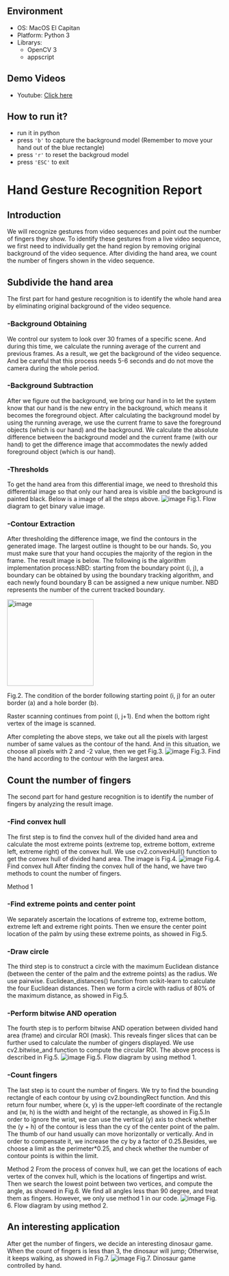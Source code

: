 ## Environment
- OS: MacOS El Capitan
- Platform: Python 3
- Librarys: 
	- OpenCV 3
	- appscript

## Demo Videos
- Youtube: [Click here](https://youtu.be/gfTRi-CNw_o)

## How to run it?
- run it in python
- press `'b'` to capture the background model (Remember to move your hand out of the blue rectangle)
- press `'r'` to reset the backgroud model
- press `'ESC'` to exit

# Hand Gesture Recognition Report

## Introduction
We will recognize gestures from video sequences and point out the number of fingers they show. To identify these gestures from a live video sequence, we first need to individually get the hand region by removing original background of the video sequence. After dividing the hand area, we count the number of fingers shown in the video sequence. 

## Subdivide the hand area
The first part for hand gesture recognition is to identify the whole hand area by eliminating original background of the video sequence. 

### -Background Obtaining
We control our system to look over 30 frames of a specific scene. And during this time, we calculate the running average of the current and previous frames. As a result, we get the background of the video sequence. And be careful that this process needs 5-6 seconds and do not move the camera during the whole period. 

### -Background Subtraction
After we figure out the background, we bring our hand in to let the system know that our hand is the new entry in the background, which means it becomes the foreground object. After calculating the background model by using the running average, we use the current frame to save the foreground objects (which is our hand) and the background. We calculate the absolute difference between the background model and the current frame (with our hand) to get the difference image that accommodates the newly added foreground object (which is our hand). 

### -Thresholds
To get the hand area from this differential image, we need to threshold this differential image so that only our hand area is visible and the background is painted black. Below is a image of all the steps above. 
![image](https://user-images.githubusercontent.com/36163586/178886911-66b1985b-29c5-4991-b8ec-826a6cf17ccf.png)
Fig.1. Flow diagram to get binary value image.

### -Contour Extraction
After thresholding the difference image, we find the contours in the generated image. The largest outline is thought to be our hands. So, you must make sure that your hand occupies the majority of the region in the frame. The result image is below. The following is the algorithm implementation process:NBD: starting from the boundary point (i, j), a boundary can be obtained by using the boundary tracking algorithm, and each newly found boundary B can be assigned a new unique number. NBD represents the number of the current tracked boundary.

<img width="202" alt="image" src="https://user-images.githubusercontent.com/36163586/178886943-e2eeb3fa-018f-4f42-b4fa-ade6a645668e.png">

Fig.2. The condition of the border following starting point (i, j) for an outer border (a) and a hole border (b). 


Raster scanning continues from point (i, j+1). End when the bottom right vertex of the image is scanned.

After completing the above steps, we take out all the pixels with largest number of same values as the contour of the hand. And in this situation, we choose all pixels with 2 and -2 value, then we get Fig.3. 
![image](https://user-images.githubusercontent.com/36163586/178886979-7b6b889c-9375-427f-9424-e873dc9e2680.png)
Fig.3. Find the hand according to the contour with the largest area. 

## Count the number of fingers
The second part for hand gesture recognition is to identify the number of fingers by analyzing the result image.

### -Find convex hull
The first step is to find the convex hull of the divided hand area and calculate the most extreme points (extreme top, extreme bottom, extreme left, extreme right) of the convex hull. We use cv2.convexHull() function to get the convex hull of divided hand area. The image is Fig.4. 
![image](https://user-images.githubusercontent.com/36163586/178887000-de765084-9028-413e-a020-3366b2a689cb.png)
Fig.4. Find convex hull
After finding the convex hull of the hand, we have two methods to count the number of fingers.

Method 1
### -Find extreme points and center point
We separately ascertain the locations of extreme top, extreme bottom, extreme left and extreme right points. Then we ensure the center point location of the palm by using these extreme points, as showed in Fig.5.

### -Draw circle
The third step is to construct a circle with the maximum Euclidean distance (between the center of the palm and the extreme points) as the radius. We use pairwise. Euclidean_distances() function from scikit-learn to calculate the four Euclidean distances. Then we form a circle with radius of 80% of the maximum distance, as showed in Fig.5.
 
### -Perform bitwise AND operation
The fourth step is to perform bitwise AND operation between divided hand area (frame) and circular ROI (mask). This reveals finger slices that can be further used to calculate the number of gingers displayed. We use cv2.bitwise_and function to compute the circular ROI. The above process is described in Fig.5.
![image](https://user-images.githubusercontent.com/36163586/178887020-ad18f062-5b4f-4e76-9edf-af905c61a943.png)
Fig.5. Flow diagram by using method 1.

### -Count fingers
The last step is to count the number of fingers. We try to find the bounding rectangle of each contour by using cv2.boundingRect function. And this return four number, where (x, y) is the upper-left coordinate of the rectangle and (w, h) is the width and height of the rectangle, as showed in Fig.5.In order to ignore the wrist, we can use the vertical (y) axis to check whether the (y + h) of the contour is less than the cy of the center point of the palm. The thumb of our hand usually can move horizontally or vertically. And in order to compensate it, we increase the cy by a factor of 0.25.Besides, we choose a limit as the perimeter*0.25, and check whether the number of contour points is within the limit. 

Method 2
From the process of convex hull, we can get the locations of each vertex of the convex hull, which is the locations of fingertips and wrist. Then we search the lowest point between two vertices, and compute the angle, as showed in Fig.6. We find all angles less than 90 degree, and treat them as fingers. However, we only use method 1 in our code. 
![image](https://user-images.githubusercontent.com/36163586/178887048-acee23d0-942d-404c-8953-195d0110ee37.png)
Fig. 6. Flow diagram by using method 2.

## An interesting application
After get the number of fingers, we decide an interesting dinosaur game. When the count of fingers is less than 3, the dinosaur will jump; Otherwise, it keeps walking, as showed in Fig.7. 
![image](https://user-images.githubusercontent.com/36163586/178887063-c03eda6b-4e21-40e2-b249-752314052cb5.png)
Fig.7. Dinosaur game controlled by hand.
